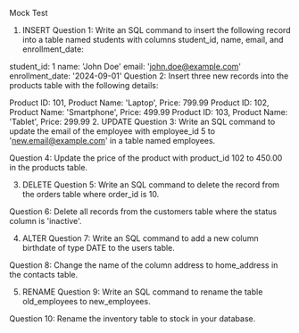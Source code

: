 Mock Test
1. INSERT
Question 1: Write an SQL command to insert the following record into a table named students with columns student_id, name, email, and enrollment_date:

student_id: 1
name: 'John Doe'
email: 'john.doe@example.com'
enrollment_date: '2024-09-01'
Question 2: Insert three new records into the products table with the following details:

Product ID: 101, Product Name: 'Laptop', Price: 799.99
Product ID: 102, Product Name: 'Smartphone', Price: 499.99
Product ID: 103, Product Name: 'Tablet', Price: 299.99
2. UPDATE
Question 3: Write an SQL command to update the email of the employee with employee_id 5 to 'new.email@example.com' in a table named employees.

Question 4: Update the price of the product with product_id 102 to 450.00 in the products table.

3. DELETE
Question 5: Write an SQL command to delete the record from the orders table where order_id is 10.

Question 6: Delete all records from the customers table where the status column is 'inactive'.

4. ALTER
Question 7: Write an SQL command to add a new column birthdate of type DATE to the users table.

Question 8: Change the name of the column address to home_address in the contacts table.

5. RENAME
Question 9: Write an SQL command to rename the table old_employees to new_employees.

Question 10: Rename the inventory table to stock in your database.
